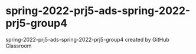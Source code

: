 # spring-2022-prj5-ads-spring-2022-prj5-group4
spring-2022-prj5-ads-spring-2022-prj5-group4 created by GitHub Classroom
